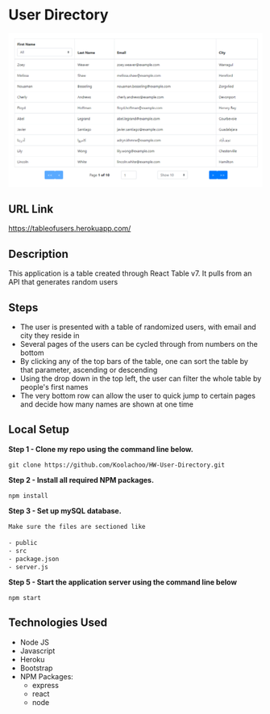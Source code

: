 # User Directory


<img src="public/Table.PNG" />

## URL Link

https://tableofusers.herokuapp.com/

## Description

This application is a table created through React Table v7. It pulls from an API that generates random users

## Steps

* The user is presented with a table of randomized users, with email and city they reside in
* Several pages of the users can be cycled through from numbers on the bottom
* By clicking any of the top bars of the table, one can sort the table by that parameter, ascending or descending
* Using the drop down in the top left, the user can filter the whole table by people's first names
* The very bottom row can allow the user to quick jump to certain pages and decide how many names are shown at one time



## Local Setup

**Step 1 - Clone my repo using the command line below.**
```
git clone https://github.com/Koolachoo/HW-User-Directory.git
```
**Step 2 - Install all required NPM packages.**
```
npm install
```
**Step 3 - Set up mySQL database.**
```
Make sure the files are sectioned like 

- public
- src
- package.json
- server.js

```
**Step 5 - Start the application server using the command line below**
```
npm start
```

## Technologies Used

* Node JS
* Javascript
* Heroku
* Bootstrap
* NPM Packages:
    - express
    - react
    - node



